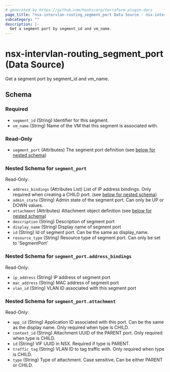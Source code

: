 ```yaml
---
# generated by https://github.com/hashicorp/terraform-plugin-docs
page_title: "nsx-intervlan-routing_segment_port Data Source - nsx-intervlan-routing"
subcategory: ""
description: |-
  Get a segment port by segment_id and vm_name.
---
```


# nsx-intervlan-routing_segment_port (Data Source)

Get a segment port by segment_id and vm_name.



<!-- schema generated by tfplugindocs -->
## Schema

### Required

- `segment_id` (String) Identifier for this segment.
- `vm_name` (String) Name of the VM that this segment is associated with.

### Read-Only

- `segment_port` (Attributes) The segment port definition (see [below for nested schema](#nestedatt--segment_port))

<a id="nestedatt--segment_port"></a>
### Nested Schema for `segment_port`

Read-Only:

- `address_bindings` (Attributes List) List of IP address bindings. Only required when creating a CHILD port. (see [below for nested schema](#nestedatt--segment_port--address_bindings))
- `admin_state` (String) Admin state of the segment port. Can only be UP or DOWN values.
- `attachment` (Attributes) Attachment object definition (see [below for nested schema](#nestedatt--segment_port--attachment))
- `description` (String) Description of segment port
- `display_name` (String) Display name of segment port
- `id` (String) Id of segment port. Can be the same as display_name.
- `resource_type` (String) Resource type of segment port. Can only be set to 'SegmentPort'

<a id="nestedatt--segment_port--address_bindings"></a>
### Nested Schema for `segment_port.address_bindings`

Read-Only:

- `ip_address` (String) IP address of segment port
- `mac_address` (String) MAC address of segment port
- `vlan_id` (String) VLAN ID associated with this segment port


<a id="nestedatt--segment_port--attachment"></a>
### Nested Schema for `segment_port.attachment`

Read-Only:

- `app_id` (String) Application ID associated with this port. Can be the same as the display name. Only required when type is CHILD.
- `context_id` (String) Attachment UUID of the PARENT port. Only required when type is CHILD.
- `id` (String) VIF UUID in NSX. Required if type is PARENT.
- `traffic_tag` (String) VLAN ID to tag traffic with. Only required when type is CHILD.
- `type` (String) Type of attachment. Case sensitive. Can be either PARENT or CHILD.
